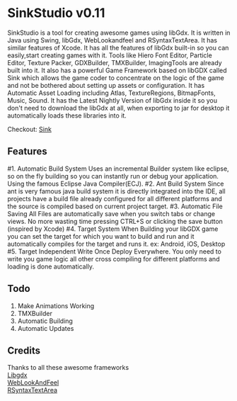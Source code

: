 SinkStudio v0.11
================
SinkStudio is a tool for creating awesome games using libGdx. It is written in Java using Swing, libGdx,
WebLookandfeel and RSyntaxTextArea. It has similar features of Xcode. It has all the features of libGdx
built-in so you can easily,start creating games with it. Tools like Hiero Font Editor, Particle Editor,
Texture Packer, GDXBuilder, TMXBuilder, ImagingTools are already built into it. 
It also has a powerful Game Framework based on libGDX called Sink which allows the game coder 
to concentrate on the logic of the game and not be bothered about setting up assets or configuration. 
It has Automatic Asset Loading including Atlas, TextureRegions, BitmapFonts, Music, Sound.
It has the Latest Nightly Version of libGdx inside it so you don't need to download the libGdx at all,
when exporting to jar for desktop it automatically loads these libraries into it.


Checkout: [Sink](https://github.com/pyros2097/Sink)

Features
---------
#1. Automatic Build System
Uses an incremental Builder system like eclipse, so on the fly building so you can instantly
run or debug your application. Using the famous Eclipse Java Compiler(ECJ).
#2. Ant Build System
Since ant is very famous java build system it is directly integrated into the IDE, all projects have
a build file already configured for all different platforms and the source is compiled based on
current project target.
#3. Automatic File Saving
All Files are automatically save when you switch tabs or change views. No more wasting time pressing
CTRL+S or clicking the save button (inspired by Xcode)
#4. Target System
When Building your libGDX game you can set the target for which you want to build and run and it
automatically compiles for the target and runs it.
ex: Android, iOS, Desktop
#5. Target Independent
Write Once Deploy Everywhere. You only need to write you game logic all other cross compiling for different
platforms and loading is done automatically.
					  	  					  	  					  	
Todo
-----
1. Make Animations Working
3. TMXBuilder
4. Automatic Building
5. Automatic Updates

Credits
--------
Thanks to all these awesome frameworks  
[Libgdx](libgdx.badlogicgames.com)  
[WebLookAndFeel](weblookandfeel.com)  
[RSyntaxTextArea](fifesoft.com/rsyntaxtextarea)  
		